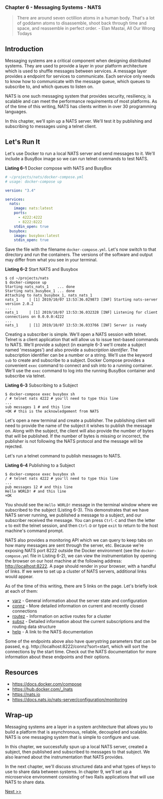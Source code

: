 ### Chapter 6 - Messaging Systems - NATS

> There are around seven octillion atoms in a human body. That's a lot of goddamn atoms to disassemble, shoot back through time and space, and reassemble in perfect order. - Elan Mastai, All Our Wrong Todays

## Introduction

Messaging systems are a critical component when designing distributed systems. They are used to provide a layer in your platform architecture which is used to shuffle messages between services. A message layer provides a endpoint for services to communicate. Each service only needs to know how to communicate with the message queue, which queues to subscribe to, and which queues to listen on.

NATS is one such messaging system that provides security, resiliency, is scalable and can meet the performance requirements of most platforms. As of the time of this writing, NATS has clients written in over 30 programming languages.

In this chapter, we'll spin up a NATS server. We'll test it by publishing and subscribing to messages using a telnet client.

## Let's Run It

Let's use Docker to run a local NATS server and send messages to it. We'll include a BusyBox image so we can run telnet commands to test NATS.

**Listing 6-1** Docker compose with NATS and BusyBox

```yml
# ~/projects/nats/docker-compose.yml
# usage: docker-compose up

version: "3.4"

services:
  nats:
    image: nats:latest
    ports:
      - 4222:4222
      - 8222:8222
    stdin_open: true
  busybox:
    image: busybox:latest
    stdin_open: true
```

Save the file with the filename `docker-compose.yml`. Let's now switch to that directory and run the containers. The versions of the software and output may differ from what you see in your terminal.

**Listing 6-2** Start NATS and Busybox

```console
$ cd ~/projects/nats
$ docker-compose up
Starting nats_nats_1    ... done
Starting nats_busybox_1 ... done
Attaching to nats_busybox_1, nats_nats_1
nats_1     | [1] 2019/10/07 13:53:36.029873 [INF] Starting nats-server version 2.0.2
...
nats_1     | [1] 2019/10/07 13:53:36.032328 [INF] Listening for client connections on 0.0.0.0:4222
...
nats_1     | [1] 2019/10/07 13:53:36.033766 [INF] Server is ready
```

Creating a subscriber is simple. We'll open a NATS session with telnet. Telnet is a client application that will allow us to issue text-based commands to NATS. We'll provide a subject (in example 6-3 we'll create a subject named 'messages') and also provide a _subscription identifier_. The subscription identifier can be a number or a string. We'll use the keyword `sub` to create and subscribe to a subject. Docker Compose provides a convenient `exec` command to connect and ssh into to a running container. We'll use the `exec` command to log into the running BusyBox container and subscribe via telnet.

**Listing 6-3** Subscribing to a Subject

```console
$ docker-compose exec busybox sh
/ # telnet nats 4222 # you'll need to type this line
...
sub messages 1 # and this line
+OK # this is the acknowledgement from NATS
```

Let's open a new terminal and create a publisher. The publishing client will need to provide the name of the subject it wishes to publish the message on. Along with the subject, the client will also provide the number of bytes that will be published. If the number of bytes is missing or incorrect, the publisher is not following the NATS protocol and the message will be rejected.

Let's run a telnet command to publish messages to NATS. 

**Listing 6-4** Publishing to a Subject

```console
$ docker-compose exec busybox sh
/ # telnet nats 4222 # you'll need to type this line
...
pub messages 12 # and this line
Hello WORLD! # and this line
+OK
```

You should see the `Hello WORLD!` message in the terminal window where we subscribed to the subject (Listing 6-3). This demonstrates that we have NATS server running, we published a message to a subject, and our subscriber received the message. You can press `Ctrl-C` and then the letter `e` to exit the telnet session, and then `Ctrl-D` or type `exit` to return to the host machine's command prompt.

NATS also provides a monitoring API which we can query to keep tabs on how many messages are sent through the server, etc. Because we're exposing NATS port 8222 outside the Docker environment (see the `docker-compose.yml` file in Listing 6-2), we can view the instrumentation by opening the browser on our host machine at the following address: [http://localhost:8222](http://localhost:8222). A page should render in your browser, with a handful of links. If we were to set up a cluster of NATS servers, additional links would appear.

As of the time of this writing, there are 5 links on the page. Let's briefly look at each of them:

* [varz](http://localhost:8222/varz) - General information about the server state and configuration
* [connz](http://localhost:8222/connz) - More detailed information on current and recently closed connections
* [routez](http://localhost:8222/routez) - Information on active routes for a cluster
* [subsz](http://localhost:8222/subsz) - Detailed information about the current subscriptions and the routing data structure
* [help](https://docs.nats.io/nats-server/configuration/monitoring) - A link to the NATS documentation

Some of the endpoints above also have querystring parameters that can be passed, e.g. http://localhost:8222/connz?sort=start, which will sort the connections by the start time. Check out the NATS documentation for more information about these endpoints and their options.

## Resources

* https://docs.docker.com/compose
* https://hub.docker.com/_/nats
* https://nats.io
* https://docs.nats.io/nats-server/configuration/monitoring

## Wrap-up

Messaging systems are a layer in a system architecture that allows you to build a platform that is asynchronous, reliable, decoupled and scalable. NATS is one messaging system that is simple to configure and use.

In this chapter, we successfully spun up a local NATS server, created a subject, then published and subscribed to messages to that subject. We also learned about the instrumentation that NATS provides.

In the next chapter, we'll discuss structured data and what types of keys to use to share data between systems. In chapter 9, we'll set up a microservice environment consisting of two Rails applications that will use NATS to share data.

[Next >>](080-chapter-07.md)
